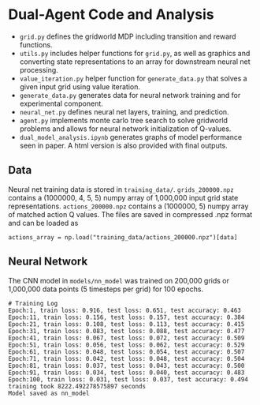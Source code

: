# Dual-Agent Code and Analysis
* `grid.py` defines the gridworld MDP including transition and reward functions.
* `utils.py` includes helper functions for `grid.py`, as well as graphics and converting state representations to an array for downstream neural net processing.
* `value_iteration.py` helper function for `generate_data.py` that solves a given input grid using value iteration.
* `generate_data.py` generates data for neural network training and for experimental component.  
* `neural_net.py` defines neural net layers, training, and prediction.
* `agent.py` implements monte carlo tree search to solve gridworld problems and allows for neural network initialization of Q-values.
* `dual_model_analysis.ipynb` generates graphs of model performance seen in paper. A html version is also provided with final outputs.

## Data 
Neural net training data is stored in `training_data/`. `grids_200000.npz` contains a (1000000, 4, 5, 5) numpy array of 1,000,000 input grid state representations. `actions_200000.npz` contains a (1000000, 5) numpy array of matched action Q values. The files are saved in compressed .npz format and can be loaded as 
```
actions_array = np.load("training_data/actions_200000.npz")[data]
```

## Neural Network
The CNN model in `models/nn_model` was trained on 200,000 grids or 1,000,000 data points (5 timesteps per grid) for 100 epochs. 
```
# Training Log
Epoch:1, train loss: 0.916, test loss: 0.651, test accuracy: 0.463
Epoch:11, train loss: 0.156, test loss: 0.157, test accuracy: 0.384
Epoch:21, train loss: 0.108, test loss: 0.113, test accuracy: 0.415
Epoch:31, train loss: 0.083, test loss: 0.088, test accuracy: 0.477
Epoch:41, train loss: 0.067, test loss: 0.072, test accuracy: 0.509
Epoch:51, train loss: 0.056, test loss: 0.062, test accuracy: 0.529
Epoch:61, train loss: 0.048, test loss: 0.054, test accuracy: 0.507
Epoch:71, train loss: 0.042, test loss: 0.048, test accuracy: 0.504
Epoch:81, train loss: 0.037, test loss: 0.043, test accuracy: 0.500
Epoch:91, train loss: 0.034, test loss: 0.040, test accuracy: 0.483
Epoch:100, train loss: 0.031, test loss: 0.037, test accuracy: 0.494
training took 8222.492278575897 seconds
Model saved as nn_model
```

